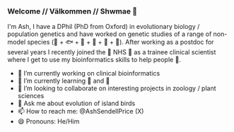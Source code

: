 ### Welcome // Välkommen // Shwmae 👋

I'm Ash, I have a DPhil (PhD from Oxford) in evolutionary biology / population genetics and have worked on genetic studies of a range of non-model species (🦜 + 🐟 + 🦈 + 🦟 + 🪸 + 🦠). After working as a postdoc for several years I recently joined the 💙 NHS 💙 as a trainee clinical scientist where I get to use my bioinformatics skills to help people 🤒.

- 🔭 I’m currently working on clinical bioinformatics
- 🌱 I’m currently learning 🐍 and 🏴󠁧󠁢󠁷󠁬󠁳󠁿
- 👯 I’m looking to collaborate on interesting projects in zoology / plant sciences
- 💬 Ask me about evolution of island birds
- 📫 How to reach me: @AshSendellPrice (X)
- 😄 Pronouns: He/Him
